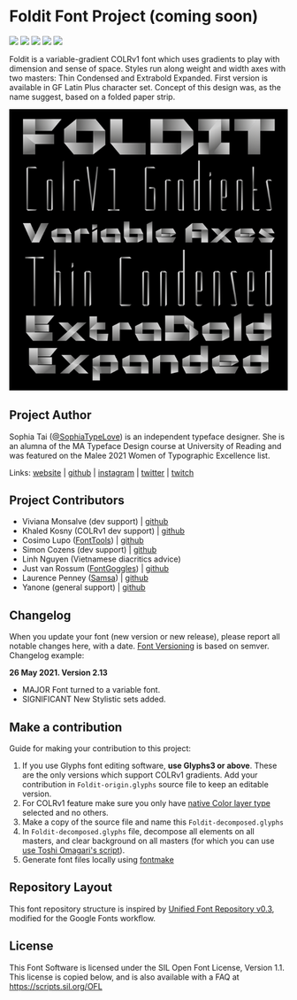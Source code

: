 # Foldit Font Project (coming soon)

[![][Fontbakery]](https://SophiaDesign.github.io/Foldit/fontbakery-report.html)
[![][Universal]](https://SophiaDesign.github.io/Foldit/fontbakery-report.html)
[![][GF Profile]](https://SophiaDesign.github.io/Foldit/fontbakery-report.html)
[![][Outline Correctness]](https://SophiaDesign.github.io/Foldit/fontbakery-report.html)
[![][Shaping]](https://SophiaDesign.github.io/GF-Foldit/fontbakery-report.html)

[Fontbakery]: https://img.shields.io/endpoint?url=https%3A%2F%2Fraw.githubusercontent.com%2FSophiaDesign%2FGF-Foldit%2Fgh-pages%2Fbadges%2Foverall.json
[GF Profile]: https://img.shields.io/endpoint?url=https%3A%2F%2Fraw.githubusercontent.com%2FSophiaDesign%2FGF-Foldit%2Fgh-pages%2Fbadges%2FGoogleFonts.json
[Outline Correctness]: https://img.shields.io/endpoint?url=https%3A%2F%2Fraw.githubusercontent.com%2FSophiaDesign%2FGF-Foldit%2Fgh-pages%2Fbadges%2FOutlineCorrectnessChecks.json
[Shaping]: https://img.shields.io/endpoint?url=https%3A%2F%2Fraw.githubusercontent.com%2FSophiaDesign%2FGF-Foldit%2Fgh-pages%2Fbadges%2FShapingChecks.json
[Universal]: https://img.shields.io/endpoint?url=https%3A%2F%2Fraw.githubusercontent.com%2FSophiaDesign%2FGF-Foldit%2Fgh-pages%2Fbadges%2FUniversal.json

Foldit is a variable-gradient COLRv1 font which uses gradients to play with dimension and sense of space. Styles run along weight and width axes with two masters: Thin Condensed and Extrabold Expanded. First version is available in GF Latin Plus character set. Concept of this design was, as the name suggest, based on a folded paper strip.

![Sample Image](documentation/image1.png)

## Project Author

Sophia Tai ([@SophiaTypeLove](http://instagram.com/sophiatypelove)) is an independent typeface designer. She is an alumna of the MA Typeface Design course at University of Reading and was featured on the Malee 2021 Women of Typographic Excellence list.

Links: [website](http://www.sophiatai.com) | [github](https://github.com/SophiaDesign) | [instagram](http://instagram.com/sophiatypelove) | [twitter](http://twitter.com/sophiatypelove) | [twitch](http://twitch.tv/sophiatypelove)

## Project Contributors

- Viviana Monsalve (dev support) | [github](https://github.com/vv-monsalve)
- Khaled Kosny (COLRv1 dev support) | [github](https://github.com/khaledhosny)
- Cosimo Lupo ([FontTools](https://github.com/fonttools/fonttools)) | [github](https://github.com/anthrotype)
- Simon Cozens (dev support) | [github](https://github.com/simoncozens)
- Linh Nguyen (Vietnamese diacritics advice)
- Just van Rossum ([FontGoggles](https://fontgoggles.org/)) | [github](https://github.com/justvanrossum)
- Laurence Penney ([Samsa](https://lorp.github.io/samsa)) | [github](https://github.com/Lorp)
- Yanone (general support) | [github](https://github.com/yanone)

## Changelog

When you update your font (new version or new release), please report all notable changes here, with a date.
[Font Versioning](https://github.com/googlefonts/gf-docs/tree/main/Spec#font-versioning) is based on semver. 
Changelog example:

**26 May 2021. Version 2.13**
- MAJOR Font turned to a variable font.
- SIGNIFICANT New Stylistic sets added.

## Make a contribution

Guide for making your contribution to this project:

1. If you use Glyphs font editing software, **use Glyphs3 or above**. These are the only versions which support COLRv1 gradients. Add your contribution in `Foldit-origin.glyphs` source file to keep an editable version.
2. For COLRv1 feature make sure you only have [native Color layer type](https://glyphsapp.com/learn/creating-an-svg-color-font) selected and no others. 
2. Make a copy of the source file and name this `Foldit-decomposed.glyphs` 
3. In `Foldit-decomposed.glyphs` file, decompose all elements on all masters, and clear background on all masters (for which you can use [use Toshi Omagari's script](https://github.com/Tosche/Glyphs-Scripts)). 
4. Generate font files locally using [fontmake](https://github.com/googlefonts/fontmake)


## Repository Layout

This font repository structure is inspired by [Unified Font Repository v0.3](https://github.com/unified-font-repository/Unified-Font-Repository), modified for the Google Fonts workflow.


## License

This Font Software is licensed under the SIL Open Font License, Version 1.1.
This license is copied below, and is also available with a FAQ at
https://scripts.sil.org/OFL